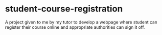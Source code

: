 # student-course-registration
A project given to me by my tutor to develop a webpage where student can register their course online and appropriate authorities can sign it off.

